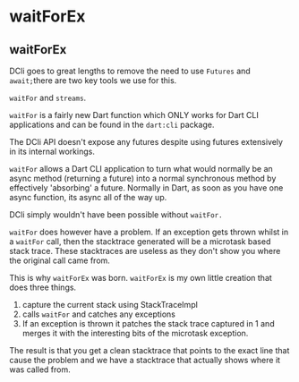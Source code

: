 # waitForEx

## waitForEx

DCli goes to great lengths to remove the need to use `Futures` and `await;`there are two key tools we use for this.

`waitFor` and `streams`.

`waitFor` is a fairly new Dart function which ONLY works for Dart CLI applications and can be found in the `dart:cli` package.

The DCli API doesn't expose any futures despite using futures extensively in its internal workings.

`waitFor` allows a Dart CLI application to turn what would normally be an async method \(returning a future\) into a normal synchronous method by effectively 'absorbing' a future. Normally in Dart, as soon as you have one async function, its async all of the way up.

DCli simply wouldn't have been possible without `waitFor.`

`waitFor` does however have a problem. If an exception gets thrown whilst in a `waitFor` call, then the stacktrace generated will be a microtask based stack trace. These stacktraces are useless as they don't show you where the original call came from.

This is why `waitForEx` was born. `waitForEx` is my own little creation that does three things.

1. capture the current stack using StackTraceImpl
2. calls `waitFor` and catches any exceptions
3. If an exception is thrown it patches the stack trace captured in 1 and merges it with the interesting bits of the microtask exception.

The result is that you get a clean stacktrace that points to the exact line that cause the problem and we have a stacktrace that actually shows where it was called from.

